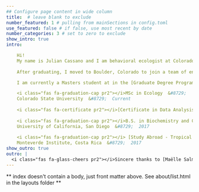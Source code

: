 ```yaml
---
## Configure page content in wide column
title:  # leave blank to exclude
number_featured: 1 # pulling from mainSections in config.toml
use_featured: false # if false, use most recent by date
number_categories: 3 # set to zero to exclude
show_intro: true
intro:

    Hi!
    My name is Julian Cassano and I am behavioral ecologist at Colorado State University in Fort Collins, CO. My journey as an academic researcher began in 2015 as an undergraduate researcher in the [Nieh Lab](https://labs.biology.ucsd.edu/nieh/index.html) where I studied honeybee learning and memory. My passion for research only grew when I decided to spend my last leg of undergrad studying abroad in the pristine cloud forests of Costa Rica. 
    
    After graduating, I moved to Boulder, Colorado to join a team of environmental educators at [Wild Bear Nature Center](https://www.wildbear.org/), a nonprofit education center in the frontrange mountains of CO. It was here that I developed my love for communicating science  and although I loved getting paid to romp around the Rockies, grad school was soon calling my name. 

    I am currently a Masters student at in the [Graduate Degree Program in Ecology](https://ecology.colostate.edu/) at Colorado State University researching honeybees in the [Social Behavior Lab](https://socialbehaviorlab.colostate.edu/group-members/). This journey has allowed me to develope not only my quantitative research skills, but also allowed me to pursue passions such as founding a [nonprofit](http://eco-ed.org/our-team/) focused on cutting-edge community outreach programs and starting a functional beverage company with some of my best friends. 

    <i class="fas fa-graduation-cap pr2"></i>MSc in Ecology  &#8729; 
    Colorado State University  &#8729;  Current
    
    <i class="fas fa-certificate pr2"></i>[Certificate in Data Analysis](https://statistics.colostate.edu/graduate-certificate-in-data-analysis/)  &#8729;  Colorado State University  &#8729;  2021
    
    <i class="fas fa-graduation-cap pr2"></i>B.S. in Biochemistry and Cellular Biology &#8729;
    University of California, San Diego  &#8729;  2017
    
    <i class="fas fa-graduation-cap pr2"></i> [Study Abroad - Tropical Biodiversity and Conservation](https://uceap.universityofcalifornia.edu/programs/tropical-biology-and-conservation)  &#8729;
    Monteverde Institute, Costa Rica  &#8729;  2017
show_outro: true
outro: |
  <i class="fas fa-glass-cheers pr2"></i>Sincere thanks to [Maëlle Salmon](https://masalmon.eu/) for her help naming this Hugo theme!
---
```


** index doesn't contain a body, just front matter above.
See about/list.html in the layouts folder **